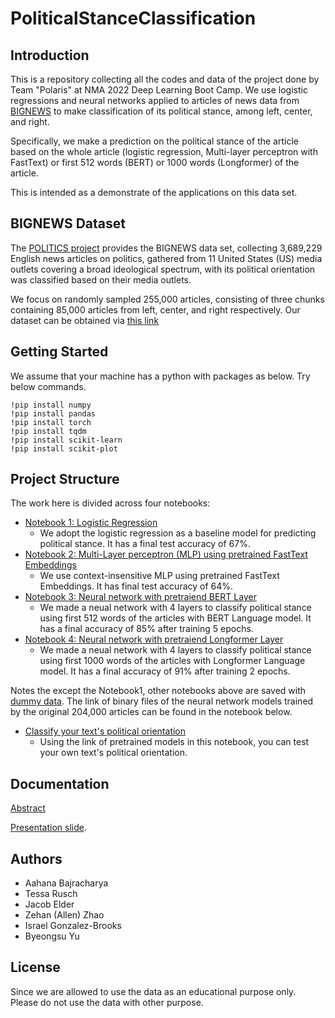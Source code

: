 # PoliticalStanceClassification

## Introduction

This is a repository collecting all the codes and data of the project done by Team "Polaris" at NMA 2022 Deep Learning Boot Camp. We use logistic regressions and neural networks applied to articles of news data from [BIGNEWS](https://github.com/launchnlp/POLITICS) to make classification of its political stance, among left, center, and right.

Specifically, we make a prediction on the political stance of the article based on the whole article (logistic regression, Multi-layer perceptron with FastText) or first 512 words (BERT) or 1000 words (Longformer) of the article.

This is intended as a demonstrate of the applications on this data set.

## BIGNEWS Dataset

The [POLITICS project](https://github.com/launchnlp/POLITICS) provides the BIGNEWS data set, collecting 3,689,229 English news articles on politics, gathered from 11 United States (US) media outlets covering a broad ideological spectrum, with its political orientation was classified based on their media outlets.

We focus on randomly sampled 255,000 articles, consisting of three chunks containing 85,000 articles from left, center, and right respectively. Our dataset can be obtained via [this link](https://drive.google.com/drive/folders/1HVmXj-dzE0WfLxuOiT4dCcuKpd7ujOOo?usp=sharing)

## Getting Started

We assume that your machine has a python with packages as below. Try below commands.

```
!pip install numpy 
!pip install pandas 
!pip install torch
!pip install tqdm
!pip install scikit-learn
!pip install scikit-plot
```

## Project Structure

The work here is divided across four notebooks:

- [Notebook 1: Logistic Regression](https://github.com/PolarisNMA2022/PoliticalStanceClassification/blob/a733de1b9393db44d1cc63bd2271cc56e3cec362/notebooks/Political_stance_classification_using_Logistic_regression.ipynb)
  - We adopt the logistic regression as a baseline model for predicting political stance. It has a final test accuracy of 67%.
- [Notebook 2: Multi-Layer perceptron (MLP) using pretrained FastText Embeddings]()
  - We use context-insensitive MLP using pretrained FastText Embeddings. It has final test accuracy of 64%.
- [Notebook 3: Neural network with pretraiend BERT Layer](https://github.com/PolarisNMA2022/PoliticalStanceClassification/blob/a733de1b9393db44d1cc63bd2271cc56e3cec362/notebooks/Political_stance_classification_using_BERT.ipynb)
  - We made a neual network with 4 layers to classify political stance using first 512 words of the articles with BERT Language model. It has a final accuracy of 85% after training 5 epochs.
- [Notebook 4: Neural network with pretraiend Longformer Layer]()
  - We made a neual network with 4 layers to classify political stance using first 1000 words of the articles with Longformer Language model. It has a final accuracy of 91% after training 2 epochs.

Notes the except the Notebook1, other notebooks above are saved with [dummy data](). The link of binary files of the neural network models trained by the original 204,000 articles can be found in the notebook below.

- [Classify your text's political orientation]() 
  - Using the link of pretrained models in this notebook, you can test your own text's political orientation.

## Documentation

[Abstract](https://docs.google.com/document/d/1uBWZooerQSk8PmtrDBZtR850WxHowzmCEZ_pSW9FasQ/edit?usp=sharing)

[Presentation slide](https://docs.google.com/presentation/d/1iYPFpMIYJ0tZMFMXth1qcTFEZ7nMG3BIJcqPQ_7nJvU/edit?usp=sharing).

## Authors

- Aahana Bajracharya
- Tessa Rusch 
- Jacob Elder
- Zehan (Allen) Zhao
- Israel Gonzalez-Brooks
- Byeongsu Yu

## License

Since we are allowed to use the data as an educational purpose only. Please do not use the data with other purpose.
